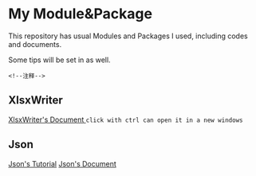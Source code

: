# My Module&Package
This repository has usual Modules and Packages I used, including codes and documents.

Some tips will be set in as well.

<!--注释-->
`<!--注释-->`
## XlsxWriter
<a href="https://xlsxwriter.readthedocs.io/index.html" target="_blank" rel="noopener"> XlsxWriter's Document </a> `click with ctrl can open it in a new windows`

## Json
[Json's Tutorial](https://realpython.com/python-json/)
[Json's Document](https://docs.python.org/3/library/json.html#basic-usage)
